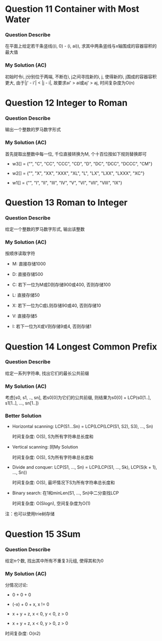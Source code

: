 # Question 11  Container with Most Water

### Question Describe

在平面上给定若干条竖线((i, 0) - (i, ai)), 求其中两条竖线与x轴围成的容器容积的最大值

### My Solution (AC)

初始时令i, j分别位于两端, 不断在i, j之间寻找新的i, j, 使得新的i, j围成的容器容积更大, 由于|j' - i'| < |j - i|, 故要求ai' > ai或aj' > aj, 时间复杂度为O(n)

# Question 12  Integer to Roman

### Question Describe

输出一个整数的罗马数字形式

### My Solution (AC)

首先提取出整数中每一位, 千位直接转换为M, 个十百位按如下规则替换即可

- w3[] = {"", "C", "CC", "CCC", "CD", "D", "DC", "DCC", "DCCC", "CM"}

- w2[] = {"", "X", "XX", "XXX", "XL", "L", "LX", "LXX", "LXXX", "XC"}

- w1[] = {"", "I", "II", "III", "IV", "V", "VI", "VII", "VIII", "IX"}

# Question 13  Roman to Integer

### Question Describe

给定一个整数的罗马数字形式, 输出该整数

### My Solution (AC)

按顺序读取字符

- M: 直接存储1000

- D: 直接存储500

- C: 若下一位为M或D则存储900或400, 否则存储100

- L: 直接存储50

- X: 若下一位为C或L则存储90或40, 否则存储10

- V: 直接存储5

- I: 若下一位为X或V则存储9或4, 否则存储1

# Question 14  Longest Common Prefix

### Question Describe

给定一系列字符串, 找出它们的最长公共前缀

### My Solution (AC)

考虑[s0, s1, .., sn], 若s0[0]为它们的公共前缀, 则结果为s0[0] + LCP(s0[1..], s1[1..], ..., sn[1..])

### Better Solution

- Horizontal scanning: LCP(S​1...S​n) = LCP(LCP(LCP(S​1, S2), S3), ..., Sn)

    时间复杂度: O(S), S为所有字符串总长度和

- Vertical scanning: 同My Solution

    时间复杂度: O(S), S为所有字符串总长度和

- Divide and conquer: LCP(S1, ..., Sn) = LCP(LCP(S1, ..., Sk), LCP(S(k + 1), ..., Sn))

    时间复杂度: O(S), 最坏情况下S为所有字符串总长度和

- Binary search: 在1和minLen(S1, ..., Sn)中二分查找LCP

    时间复杂度: O(Slogn), 空间复杂度为O(1)

注：也可以使用trie树存储

# Question 15  3Sum

### Question Describe

给定n个数, 找出其中所有不重复3元组, 使得其和为0

### My Solution (AC)

分情况讨论:

- 0 + 0 + 0

- (-x) + 0 + x, x != 0

- x + y + z, x < 0, y < 0, z > 0

- x + y + z, x < 0, y > 0, z > 0

时间复杂度: O(n2)
